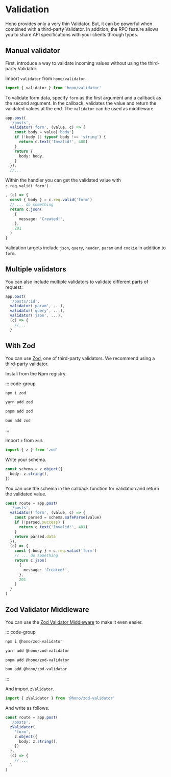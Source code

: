 # Validation

Hono provides only a very thin Validator.
But, it can be powerful when combined with a third-party Validator.
In addition, the RPC feature allows you to share API specifications with your clients through types.

## Manual validator

First, introduce a way to validate incoming values without using the third-party Validator.

Import `validator` from `hono/validator`.

```ts
import { validator } from 'hono/validator'
```

To validate form data, specify `form` as the first argument and a callback as the second argument.
In the callback, validates the value and return the validated values at the end.
The `validator` can be used as middleware.

```ts
app.post(
  '/posts',
  validator('form', (value, c) => {
    const body = value['body']
    if (!body || typeof body !== 'string') {
      return c.text('Invalid!', 400)
    }
    return {
      body: body,
    }
  }),
  //...
```

Within the handler you can get the validated value with `c.req.valid('form')`.

```ts
, (c) => {
  const { body } = c.req.valid('form')
  // ... do something
  return c.json(
    {
      message: 'Created!',
    },
    201
  )
}
```

Validation targets include `json`, `query`, `header`, `param` and `cookie` in addition to `form`.

## Multiple validators
You can also include multiple validators to validate different parts of request:
```ts
app.post(
  '/posts/:id',
  validator('param', ...),
  validator('query', ...),
  validator('json', ...),
  (c) => {
    //... 
  }
```

## With Zod

You can use [Zod](https://zod.dev), one of third-party validators.
We recommend using a third-party validator.

Install from the Npm registry.

::: code-group

```sh [npm]
npm i zod
```

```sh [yarn]
yarn add zod
```

```sh [pnpm]
pnpm add zod
```

```sh [bun]
bun add zod
```

:::

Import `z` from `zod`.

```ts
import { z } from 'zod'
```

Write your schema.

```ts
const schema = z.object({
  body: z.string(),
})
```

You can use the schema in the callback function for validation and return the validated value.

```ts
const route = app.post(
  '/posts',
  validator('form', (value, c) => {
    const parsed = schema.safeParse(value)
    if (!parsed.success) {
      return c.text('Invalid!', 401)
    }
    return parsed.data
  }),
  (c) => {
    const { body } = c.req.valid('form')
    // ... do something
    return c.json(
      {
        message: 'Created!',
      },
      201
    )
  }
)
```

## Zod Validator Middleware

You can use the [Zod Validator Middleware](https://github.com/honojs/middleware/tree/main/packages/zod-validator) to make it even easier.

::: code-group

```sh [npm]
npm i @hono/zod-validator
```

```sh [yarn]
yarn add @hono/zod-validator
```

```sh [pnpm]
pnpm add @hono/zod-validator
```

```sh [bun]
bun add @hono/zod-validator
```

:::

And import `zValidator`.

```ts
import { zValidator } from '@hono/zod-validator'
```

And write as follows.

```ts
const route = app.post(
  '/posts',
  zValidator(
    'form',
    z.object({
      body: z.string(),
    })
  ),
  (c) => {
    // ...
  }
)
```
